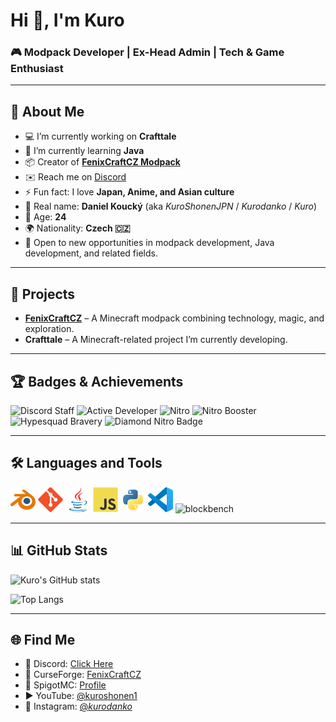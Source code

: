 # Hi 👋, I'm Kuro

### 🎮 Modpack Developer | Ex-Head Admin | Tech & Game Enthusiast

---

## 👤 About Me
- 💻 I’m currently working on **Crafttale**  
- 🌱 I’m currently learning **Java**  
- 📦 Creator of **[FenixCraftCZ Modpack](https://www.curseforge.com/minecraft/modpacks/fenixcraftcz)**  
- ✉️ Reach me on [Discord](https://discord.com/users/927209637768495105)  
- ⚡ Fun fact: I love **Japan, Anime, and Asian culture**  
- 🧑 Real name: **Daniel Koucký** (aka *KuroShonenJPN* / *Kurodanko* / *Kuro*)  
- 🎂 Age: **24**  
- 🌍 Nationality: **Czech 🇨🇿**
- 🤝 Open to new opportunities in modpack development, Java development, and related fields.  

---

## 🚀 Projects
- [**FenixCraftCZ**](https://www.curseforge.com/minecraft/modpacks/fenixcraftcz) – A Minecraft modpack combining technology, magic, and exploration.  
- **Crafttale** – A Minecraft-related project I’m currently developing.  

---

## 🏆 Badges & Achievements

<p align="left">
  <img src="https://img.icons8.com/fluency/48/discord-stuff-badge.png" alt="Discord Staff" width="40" height="40" title="Discord Staff"/>
  <img src="https://img.icons8.com/fluency/96/discord-active-developer-badge.png" alt="Active Developer" width="40" height="40" title="Discord Active Developer"/>
  <img src="https://cdn3.emoji.gg/emojis/512420-nitro-new-animated.gif" alt="Nitro" width="40" height="40" title="Discord Nitro"/>
  <img src="https://static.wikia.nocookie.net/discord/images/5/5a/Server_Booster_24_Months.png/revision/latest?cb=20240828072304" alt="Nitro Booster" width="40" height="40" title="Discord Nitro Booster"/>
  <img src="https://img.icons8.com/fluency/96/discord-hypesquad-bravery-house-badge.png" alt="Hypesquad Bravery" width="40" height="40" title="Hypesquad Bravery"/>
  <img src="https://cdn3.emoji.gg/emojis/70226-nitro-style-diamond.png" alt="Diamond Nitro Badge" width="40" height="40" title="Diamond Nitro Badge"/>
</p>

---

## 🛠️ Languages and Tools
<p align="left">
  <img src="https://raw.githubusercontent.com/devicons/devicon/master/icons/blender/blender-original.svg" alt="blender" width="40" height="40"/>
  <img src="https://raw.githubusercontent.com/devicons/devicon/master/icons/git/git-original.svg" alt="git" width="40" height="40"/>
  <img src="https://raw.githubusercontent.com/devicons/devicon/master/icons/java/java-original.svg" alt="java" width="40" height="40"/>
  <img src="https://raw.githubusercontent.com/devicons/devicon/master/icons/javascript/javascript-original.svg" alt="javascript" width="40" height="40"/>
  <img src="https://raw.githubusercontent.com/devicons/devicon/master/icons/python/python-original.svg" alt="python" width="40" height="40"/>
  <img src="https://raw.githubusercontent.com/devicons/devicon/master/icons/vscode/vscode-original.svg" alt="vscode" width="40" height="40"/>
   <img src="https://dashboard.snapcraft.io/site_media/appmedia/2022/04/blockbench_logo_AccOI8f.png" alt="blockbench" width="40" height="40"/>
</p>

---

## 📊 GitHub Stats
![Kuro's GitHub stats](https://github-readme-stats.vercel.app/api?username=KuroShonenJPN&show_icons=true&theme=tokyonight)

![Top Langs](https://github-readme-stats.vercel.app/api/top-langs/?username=KuroShonenJPN&layout=compact&theme=tokyonight)

---

## 🌐 Find Me
- 💬 Discord: [Click Here](https://discord.com/users/927209637768495105)  
- 🔗 CurseForge: [FenixCraftCZ](https://www.curseforge.com/minecraft/modpacks/fenixcraftcz)  
- 📝 SpigotMC: [Profile](https://www.spigotmc.org/members/kuroshonenjpn.1910886/)  
- ▶️ YouTube: [@kuroshonen1](https://www.youtube.com/@kuroshonen1)
- 📸 Instagram: [@_kurodanko_](https://www.instagram.com/_kurodanko_/)
